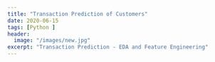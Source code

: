 ```yaml
---
title: "Transaction Prediction of Customers"
date: 2020-06-15
tags: [Python ]
header:
  image: "/images/new.jpg"
excerpt: "Transaction Prediction - EDA and Feature Engineering"
---
```

